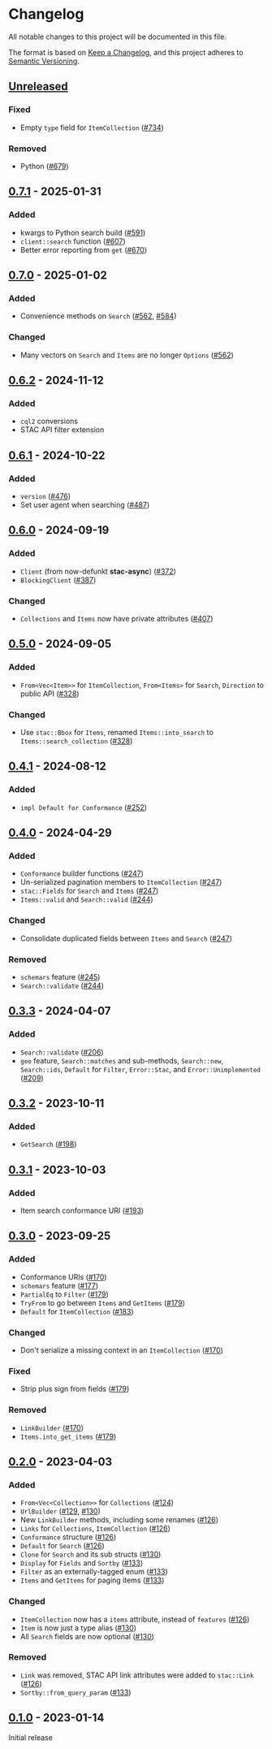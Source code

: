 # Changelog

All notable changes to this project will be documented in this file.

The format is based on [Keep a Changelog](https://keepachangelog.com/en/1.0.0/), and this project adheres to [Semantic Versioning](https://semver.org/spec/v2.0.0.html).

## [Unreleased]

### Fixed

- Empty `type` field for `ItemCollection` ([#734](https://github.com/stac-utils/rustac/pull/734))

### Removed

- Python ([#679](https://github.com/stac-utils/rustac/pull/679))

## [0.7.1] - 2025-01-31

### Added

- kwargs to Python search build ([#591](https://github.com/stac-utils/rustac/pull/591))
- `client::search` function ([#607](https://github.com/stac-utils/rustac/pull/607))
- Better error reporting from `get` ([#670](https://github.com/stac-utils/rustac/pull/670))

## [0.7.0] - 2025-01-02

### Added

- Convenience methods on `Search` ([#562](https://github.com/stac-utils/rustac/pull/562), [#584](https://github.com/stac-utils/rustac/pull/584))

### Changed

- Many vectors on `Search` and `Items` are no longer `Options` ([#562](https://github.com/stac-utils/rustac/pull/562))

## [0.6.2] - 2024-11-12

### Added

- `cql2` conversions
- STAC API filter extension

## [0.6.1] - 2024-10-22

### Added

- `version` ([#476](https://github.com/stac-utils/rustac/pull/476))
- Set user agent when searching ([#487](https://github.com/stac-utils/rustac/pull/487))

## [0.6.0] - 2024-09-19

### Added

- `Client` (from now-defunkt **stac-async**) ([#372](https://github.com/stac-utils/rustac/pull/372))
- `BlockingClient` ([#387](https://github.com/stac-utils/rustac/pull/387))

### Changed

- `Collections` and `Items` now have private attributes ([#407](https://github.com/stac-utils/rustac/pull/407))

## [0.5.0] - 2024-09-05

### Added

- `From<Vec<Item>>` for `ItemCollection`, `From<Items>` for `Search`, `Direction` to public API ([#328](https://github.com/stac-utils/rustac/pull/328))

### Changed

- Use `stac::Bbox` for `Items`, renamed `Items::into_search` to `Items::search_collection` ([#328](https://github.com/stac-utils/rustac/pull/328))

## [0.4.1] - 2024-08-12

### Added

- `impl Default for Conformance` ([#252](https://github.com/stac-utils/rustac/pull/252))

## [0.4.0] - 2024-04-29

### Added

- `Conformance` builder functions ([#247](https://github.com/stac-utils/rustac/pull/247))
- Un-serialized pagination members to `ItemCollection` ([#247](https://github.com/stac-utils/rustac/pull/247))
- `stac::Fields` for `Search` and `Items` ([#247](https://github.com/stac-utils/rustac/pull/247))
- `Items::valid` and `Search::valid` ([#244](https://github.com/stac-utils/rustac/pull/244))

### Changed

- Consolidate duplicated fields between `Items` and `Search` ([#247](https://github.com/stac-utils/rustac/pull/247))

### Removed

- `schemars` feature ([#245](https://github.com/stac-utils/rustac/pull/245))
- `Search::validate` ([#244](https://github.com/stac-utils/rustac/pull/244))

## [0.3.3] - 2024-04-07

### Added

- `Search::validate` ([#206](https://github.com/stac-utils/rustac/pull/206))
- `geo` feature, `Search::matches` and sub-methods, `Search::new`, `Search::ids`, `Default` for `Filter`, `Error::Stac`, and `Error::Unimplemented` ([#209](https://github.com/stac-utils/rustac/pull/209))

## [0.3.2] - 2023-10-11

### Added

- `GetSearch` ([#198](https://github.com/stac-utils/rustac/pull/198))

## [0.3.1] - 2023-10-03

### Added

- Item search conformance URI ([#193](https://github.com/stac-utils/rustac/pull/193))

## [0.3.0] - 2023-09-25

### Added

- Conformance URIs ([#170](https://github.com/stac-utils/rustac/pull/170))
- `schemars` feature ([#177](https://github.com/stac-utils/rustac/pull/177))
- `PartialEq` to `Filter` ([#179](https://github.com/stac-utils/rustac/pull/179))
- `TryFrom` to go between `Items` and `GetItems` ([#179](https://github.com/stac-utils/rustac/pull/179))
- `Default` for `ItemCollection` ([#183](https://github.com/stac-utils/rustac/pull/183))

### Changed

- Don't serialize a missing context in an `ItemCollection` ([#170](https://github.com/stac-utils/rustac/pull/170))

### Fixed

- Strip plus sign from fields ([#179](https://github.com/stac-utils/rustac/pull/179))

### Removed

- `LinkBuilder` ([#170](https://github.com/stac-utils/rustac/pull/170))
- `Items.into_get_items` ([#179](https://github.com/stac-utils/rustac/pull/179))

## [0.2.0] - 2023-04-03

### Added

- `From<Vec<Collection>>` for `Collections` ([#124](https://github.com/stac-utils/rustac/pull/124))
- `UrlBuilder` ([#129](https://github.com/stac-utils/rustac/pull/129), [#130](https://github.com/stac-utils/rustac/pull/130))
- New `LinkBuilder` methods, including some renames ([#126](https://github.com/stac-utils/rustac/pull/126))
- `Links` for `Collections`, `ItemCollection` ([#126](https://github.com/stac-utils/rustac/pull/126))
- `Conformance` structure ([#126](https://github.com/stac-utils/rustac/pull/126))
- `Default` for `Search` ([#126](https://github.com/stac-utils/rustac/pull/126))
- `Clone` for `Search` and its sub structs ([#130](https://github.com/stac-utils/rustac/pull/130))
- `Display` for `Fields` and `Sortby` ([#133](https://github.com/stac-utils/rustac/pull/133))
- `Filter` as an externally-tagged enum ([#133](https://github.com/stac-utils/rustac/pull/133))
- `Items` and `GetItems` for paging items ([#133](https://github.com/stac-utils/rustac/pull/133))

### Changed

- `ItemCollection` now has a `items` attribute, instead of `features` ([#126](https://github.com/stac-utils/rustac/pull/126))
- `Item` is now just a type alias ([#130](https://github.com/stac-utils/rustac/pull/130))
- All `Search` fields are now optional ([#130](https://github.com/stac-utils/rustac/pull/130))

### Removed

- `Link` was removed, STAC API link attributes were added to `stac::Link` ([#126](https://github.com/stac-utils/rustac/pull/126))
- `Sortby::from_query_param` ([#133](https://github.com/stac-utils/rustac/pull/133))

## [0.1.0] - 2023-01-14

Initial release

[unreleased]: https://github.com/stac-utils/rustac/compare/stac-api-v0.7.1...main
[0.7.1]: https://github.com/stac-utils/rustac/compare/stac-api-v0.7.0...stac-api-v0.7.1
[0.7.0]: https://github.com/stac-utils/rustac/compare/stac-api-v0.6.2...stac-api-v0.7.0
[0.6.2]: https://github.com/stac-utils/rustac/compare/stac-api-v0.6.1...stac-api-v0.6.2
[0.6.1]: https://github.com/stac-utils/rustac/compare/stac-api-v0.6.0...stac-api-v0.6.1
[0.6.0]: https://github.com/stac-utils/rustac/compare/stac-api-v0.5.0...stac-api-v0.6.0
[0.5.0]: https://github.com/stac-utils/rustac/compare/stac-api-v0.4.1...stac-api-v0.5.0
[0.4.1]: https://github.com/stac-utils/rustac/compare/stac-api-v0.4.0...stac-api-v0.4.1
[0.4.0]: https://github.com/stac-utils/rustac/compare/stac-api-v0.3.3...stac-api-v0.4.0
[0.3.3]: https://github.com/stac-utils/rustac/compare/stac-api-v0.3.2...stac-api-v0.3.3
[0.3.2]: https://github.com/stac-utils/rustac/compare/stac-api-v0.3.1...stac-api-v0.3.2
[0.3.1]: https://github.com/stac-utils/rustac/compare/stac-api-v0.3.0...stac-api-v0.3.1
[0.3.0]: https://github.com/stac-utils/rustac/compare/stac-api-v0.2.0...stac-api-v0.3.0
[0.2.0]: https://github.com/stac-utils/rustac/compare/stac-api-v0.1.0...stac-api-v0.2.0
[0.1.0]: https://github.com/stac-utils/rustac/releases/tag/stac-api-v0.1.0

<!-- markdownlint-disable-file MD024 -->
